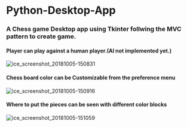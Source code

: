 # Python-Desktop-App
### A Chess game Desktop app using Tkinter follwing the MVC pattern to create game.
#### Player can play against a human player.(AI not implemented yet.)
![ice_screenshot_20181005-150831](https://user-images.githubusercontent.com/22642254/46527147-25e07100-c8b2-11e8-8760-565127538f35.png)
#### Chess board color can be Customizable from the preference menu
![ice_screenshot_20181005-150916](https://user-images.githubusercontent.com/22642254/46527148-25e07100-c8b2-11e8-828a-379960cb2846.png)

#### Where to put the pieces can be seen with different color blocks
![ice_screenshot_20181005-151059](https://user-images.githubusercontent.com/22642254/46527149-26790780-c8b2-11e8-9996-8d9cdddc31ac.png)
